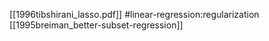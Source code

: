 [[1996tibshirani_lasso.pdf]]
#linear-regression:regularization
[[1995breiman_better-subset-regression]]
